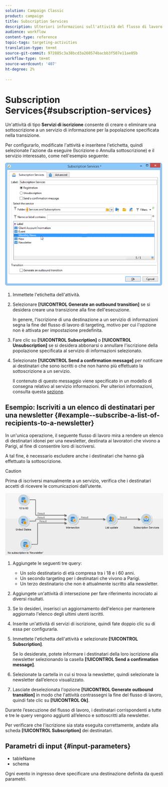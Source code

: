 ```yaml
---
solution: Campaign Classic
product: campaign
title: Subscription Services
description: Ulteriori informazioni sull'attività del flusso di lavoro Servizi iscrizione
audience: workflow
content-type: reference
topic-tags: targeting-activities
translation-type: tm+mt
source-git-commit: 972885c3a38bcd3a260574bacbb3f507e11ae05b
workflow-type: tm+mt
source-wordcount: '407'
ht-degree: 2%

---
```



# Subscription Services{#subscription-services}

Un&#39;attività di tipo **Servizi di iscrizione** consente di creare o eliminare una sottoscrizione a un servizio di informazione per la popolazione specificata nella transizione.

Per configurarlo, modificate l&#39;attività e inseritene l&#39;etichetta, quindi selezionate l&#39;azione da eseguire (Iscrizione o Annulla sottoscrizione) e il servizio interessato, come nell&#39;esempio seguente:

![](assets/edit_service_inscription.png)

1. Immettete l&#39;etichetta dell&#39;attività.
1. Selezionare **[!UICONTROL Generate an outbound transition]** se si desidera creare una transizione alla fine dell&#39;esecuzione.

   In genere, l&#39;iscrizione di una destinazione a un servizio di informazioni segna la fine del flusso di lavoro di targeting, motivo per cui l&#39;opzione non è attivata per impostazione predefinita.

1. Fare clic su **[!UICONTROL Subscription]** o **[!UICONTROL Unsubscription]** se si desidera abbonarsi o annullare l&#39;iscrizione della popolazione specificata al servizio di informazioni selezionato.
1. Selezionate **[!UICONTROL Send a confirmation message]** per notificare ai destinatari che sono iscritti o che non hanno più effettuato la sottoscrizione a un servizio.

   Il contenuto di questo messaggio viene specificato in un modello di consegna relativo al servizio informazioni. Per ulteriori informazioni, consulta questa [sezione](../../delivery/using/managing-subscriptions.md).

## Esempio: Iscriviti a un elenco di destinatari per una newsletter {#example--subscribe-a-list-of-recipients-to-a-newsletter}

In un&#39;unica operazione, il seguente flusso di lavoro mira a rendere un elenco di destinatari idonei per una newsletter, destinata ai lavoratori che vivono a Parigi, al fine di consentire loro di iscriversi.

A tal fine, è necessario escludere anche i destinatari che hanno già effettuato la sottoscrizione.

>[!CAUTION]
>
>Prima di iscriversi manualmente a un servizio, verifica che i destinatari accetti di ricevere le comunicazioni dall’utente.

![](assets/subscription_services_example.png)

1. Aggiungete le seguenti tre query:

   * Un solo destinatario di età compresa tra i 18 e i 60 anni.
   * Un secondo targeting per i destinatari che vivono a Parigi.
   * Un terzo destinatario che non è attualmente iscritto alla newsletter.

1. Aggiungete un&#39;attività di intersezione per fare riferimento incrociato ai diversi risultati.
1. Se lo desideri, inserisci un aggiornamento dell&#39;elenco per mantenere aggiornato l&#39;elenco degli ultimi utenti iscritti.
1. Inserite un&#39;attività di servizi di iscrizione, quindi fate doppio clic su di essa per configurarla.
1. Immettete l&#39;etichetta dell&#39;attività e selezionate **[!UICONTROL Subscription]**.

   Se lo desiderate, potete informare i destinatari della loro iscrizione alla newsletter selezionando la casella **[!UICONTROL Send a confirmation message]**.

1. Selezionate la cartella in cui si trova la newsletter, quindi selezionate la newsletter dall’elenco visualizzato.
1. Lasciate deselezionata l&#39;opzione **[!UICONTROL Generate outbound transition]** in modo che l&#39;attività contrassegni la fine del flusso di lavoro, quindi fate clic su **[!UICONTROL Ok]**.

Durante l’esecuzione del flusso di lavoro, i destinatari corrispondenti a tutte e tre le query vengono aggiunti all’elenco e sottoscritti alla newsletter.

Per verificare che l&#39;iscrizione sia stata eseguita correttamente, andate alla scheda **[!UICONTROL Subscription]** dei destinatari.

## Parametri di input {#input-parameters}

* tableName
* schema

Ogni evento in ingresso deve specificare una destinazione definita da questi parametri.
